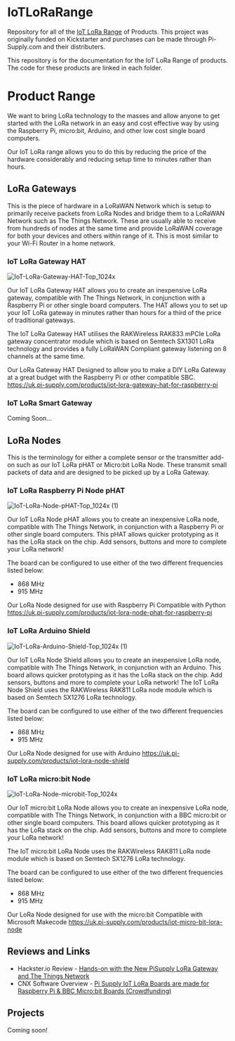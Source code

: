 # IoTLoRaRange
Repository for all of the [IoT LoRa Range](https://uk.pi-supply.com/search?type=product&q=iot+lora) of Products. This project was originally funded on Kickstarter and purchases can be made through Pi-Supply.com and their distributers.

This repository is for the documentation for the IoT LoRa Range of products.
The code for these products are linked in each folder.

# Product Range
We want to bring LoRa technology to the masses and allow anyone to get started with the LoRa network in an easy and cost effective way by using the Raspberry Pi, micro:bit, Arduino, and other low cost single board computers.

Our IoT LoRa range allows you to do this by reducing the price of the hardware considerably and reducing setup time to minutes rather than hours.  

## LoRa Gateways
This is the piece of hardware in a LoRaWAN Network which is setup to primarily receive packets from LoRa Nodes and bridge them to a LoRaWAN Network such as The Things Network. These are usually able to receive from hundreds of nodes at the same time and provide LoRaWAN coverage for both your devices and others within range of it. This is most similar to your Wi-Fi Router in a home network.

### IoT LoRa Gateway HAT
![IoT-LoRa-Gateway-HAT-Top_1024x](https://user-images.githubusercontent.com/1878314/57805068-0d8fd900-7754-11e9-8e44-52c4ca5d3c07.png)

Our IoT LoRa Gateway HAT allows you to create an inexpensive LoRa gateway, compatible with The Things Network, in conjunction with a Raspberry Pi or other single board computers. The HAT allows you to set up your IoT LoRa gateway in minutes rather than hours for a third of the price of traditional gateways.

The IoT LoRa Gateway HAT utilises the RAKWireless RAK833 mPCIe LoRa gateway concentrator module which is based on Semtech SX1301 LoRa technology and provides a fully LoRaWAN Compliant gateway listening on 8 channels at the same time.

Our LoRa Gateway HAT Designed to allow you to make a DIY LoRa Gateway at a great budget with the Raspberry Pi or other compatible SBC.
https://uk.pi-supply.com/products/iot-lora-gateway-hat-for-raspberry-pi


### IoT LoRa Smart Gateway
Coming Soon...

## LoRa Nodes
This is the terminology for either a complete sensor or the transmitter add-on such as our IoT LoRa pHAT or Micro:bit LoRa Node. These transmit small packets of data and are designed to be picked up by a LoRa Gateway.

### IoT LoRa Raspberry Pi Node pHAT
![IoT-LoRa-Node-pHAT-Top_1024x (1)](https://user-images.githubusercontent.com/1878314/57806506-2948ae80-7757-11e9-941f-a43fef9c4b51.png)

Our IoT LoRa Node pHAT allows you to create an inexpensive LoRa node, compatible with The Things Network, in conjunction with a Raspberry Pi or other single board computers. This pHAT allows quicker prototyping as it has the LoRa stack on the chip. Add sensors, buttons and more to complete your LoRa network!

The board can be configured to use either of the two different frequencies listed below:

* 868 MHz
* 915 MHz

Our LoRa Node designed for use with Raspberry Pi
Compatible with Python
https://uk.pi-supply.com/products/iot-lora-node-phat-for-raspberry-pi

### IoT LoRa Arduino Shield
![IoT-LoRa-Arduino-Shield-Top_1024x (1)](https://user-images.githubusercontent.com/1878314/57806742-ad029b00-7757-11e9-994e-9c1a0afc77f0.png)

Our IoT LoRa Node Shield allows you to create an inexpensive LoRa node, compatible with The Things Network, in conjunction with an Arduino. This board allows quicker prototyping as it has the LoRa stack on the chip. Add sensors, buttons and more to complete your LoRa network! The IoT LoRa Node Shield uses the RAKWireless RAK811 LoRa node module which is based on Semtech SX1276 LoRa technology.

The board can be configured to use either of the two different frequencies listed below:

* 868 MHz
* 915 MHz

Our LoRa Node designed for use with Arduino
https://uk.pi-supply.com/products/iot-lora-node-shield

### IoT LoRa micro:bit Node
![IoT-LoRa-Node-microbit-Top_1024x](https://user-images.githubusercontent.com/1878314/57850762-ac5d1980-77d6-11e9-9197-1018c69ea42f.png)

Our IoT micro:bit LoRa Node allows you to create an inexpensive LoRa node, compatible with The Things Network, in conjunction with a BBC micro:bit or other single board computers. This board allows quicker prototyping as it has the LoRa stack on the chip. Add sensors, buttons and more to complete your LoRa network!

The IoT micro:bit LoRa Node uses the RAKWireless RAK811 LoRa node module which is based on Semtech SX1276 LoRa technology.

The board can be configured to use either of the two different frequencies listed below:

* 868 MHz
* 915 MHz

Our LoRa Node designed for use with the micro:bit
Compatible with Microsoft Makecode
https://uk.pi-supply.com/products/iot-micro-bit-lora-node

## Reviews and Links

* Hackster.io Review - [Hands-on with the New PiSupply LoRa Gateway and The Things Network](https://blog.hackster.io/hands-on-with-the-pisupply-lora-gateway-40e9d4cb11fc)
* CNX Software Overview - [Pi Supply IoT LoRa Boards are made for Raspberry Pi & BBC Micro:bit Boards (Crowdfunding)](https://www.cnx-software.com/2018/10/11/pi-supply-iot-lora-boards-raspberry-pi-bbc-microbit/)

## Projects

Coming soon!
